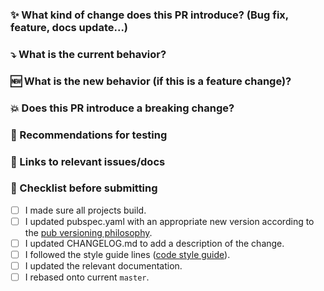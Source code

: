 ### :sparkles: What kind of change does this PR introduce? (Bug fix, feature, docs update...)


### :arrow_heading_down: What is the current behavior?


### :new: What is the new behavior (if this is a feature change)?


### :boom: Does this PR introduce a breaking change?


### :bug: Recommendations for testing


### :memo: Links to relevant issues/docs


### :thinking: Checklist before submitting

- [ ] I made sure all projects build.
- [ ] I updated pubspec.yaml with an appropriate new version according to the [pub versioning philosophy](https://dart.dev/tools/pub/versioning).
- [ ] I updated CHANGELOG.md to add a description of the change.
- [ ] I followed the style guide lines ([code style guide](https://github.com/Baseflow/flutter-permission-handler/blob/develop/CONTRIBUTING.md)).
- [ ] I updated the relevant documentation.
- [ ] I rebased onto current `master`.
